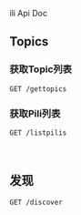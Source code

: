 ili Api Doc </center>


## Topics

### 获取Topic列表

```
GET /gettopics

```


### 获取Pili列表

```
GET /listpilis
```

<br />

## 发现

```
GET /discover
```
